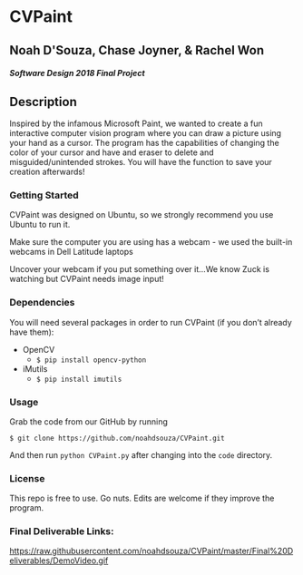 # CVPaint

## Noah D'Souza, Chase Joyner, & Rachel Won

#### *Software Design 2018 Final Project*

## Description
Inspired by the infamous Microsoft Paint, we wanted to create a fun interactive computer vision program where you can draw a picture using your hand as a cursor. The program has the capabilities of changing the color of your cursor and have and eraser to delete and misguided/unintended strokes. You will have the function to save your creation afterwards!

### Getting Started
CVPaint was designed on Ubuntu, so we strongly recommend you use Ubuntu to run it.

Make sure the computer you are using has a webcam - we used the built-in webcams in Dell Latitude laptops

Uncover your webcam if you put something over it…We know Zuck is watching but CVPaint needs image input!

### Dependencies
You will need several packages in order to run CVPaint (if you don’t already have them):
* OpenCV
  * `$ pip install opencv-python`
* iMutils
  * `$ pip install imutils`

### Usage
Grab the code from our GitHub by running
```
$ git clone https://github.com/noahdsouza/CVPaint.git
```
And then run `python CVPaint.py` after changing into the `code` directory.

### License
This repo is free to use. Go nuts. Edits are welcome if they improve the program.

### Final Deliverable Links:
https://raw.githubusercontent.com/noahdsouza/CVPaint/master/Final%20Deliverables/DemoVideo.gif
